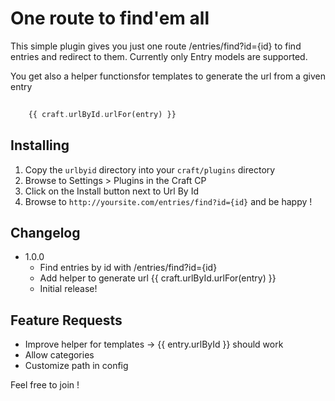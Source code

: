 # One route to find'em all

This simple plugin gives you just one route /entries/find?id={id} to find entries and redirect to them. Currently only Entry models are supported.

You get also a helper functionsfor templates to generate the url from a given entry

```php
	
	{{ craft.urlById.urlFor(entry) }}

```

## Installing

1. Copy the `urlbyid` directory into your `craft/plugins` directory
2. Browse to Settings > Plugins in the Craft CP
3. Click on the Install button next to Url By Id
4. Browse to `http://yoursite.com/entries/find?id={id}` and be happy !

## Changelog

* 1.0.0
	* Find entries by id with /entries/find?id={id}
	* Add helper to generate url {{ craft.urlById.urlFor(entry) }}
	* Initial release!

## Feature Requests

* Improve helper for templates -> {{ entry.urlById }} should work
* Allow categories
* Customize path in config

Feel free to join !